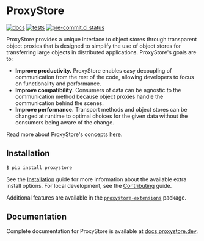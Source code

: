 # ProxyStore

[![docs](https://github.com/proxystore/proxystore/actions/workflows/docs.yml/badge.svg)](https://github.com/proxystore/proxystore/actions/workflows/docs.yml)
[![tests](https://github.com/proxystore/proxystore/actions/workflows/tests.yml/badge.svg?label=tests)](https://github.com/proxystore/proxystore/actions)
[![pre-commit.ci status](https://results.pre-commit.ci/badge/github/proxystore/proxystore/main.svg)](https://results.pre-commit.ci/latest/github/proxystore/proxystore/main)

ProxyStore provides a unique interface to object stores through transparent
object proxies that is designed to simplify the use of object stores for
transferring large objects in distributed applications.
ProxyStore's goals are to:

* **Improve productivity.** ProxyStore enables easy decoupling of
  communication from the rest of the code, allowing developers to focus
  on functionality and performance.
* **Improve compatibility.** Consumers of data can be agnostic to the
  communication method because object proxies handle the communication
  behind the scenes.
* **Improve performance.** Transport methods and object stores can be changed
  at runtime to optimal choices for the given data without the consumers
  being aware of the change.

Read more about ProxyStore's concepts [here](https://docs.proxystore.dev/main/concepts/).

## Installation

```bash
$ pip install proxystore
```

See the [Installation](https://docs.proxystore.dev/main/installation) guide for more information about the available extra install options.
For local development, see the [Contributing](https://docs.proxystore.dev/main/contributing) guide.

Additional features are available in the [`proxystore-extensions`](https://github.com/proxystore/extensions) package.

## Documentation

Complete documentation for ProxyStore is available at [docs.proxystore.dev](https://docs.proxystore.dev).
